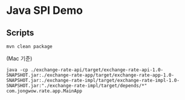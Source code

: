 # Java SPI Demo

## Scripts

```shell
mvn clean package
```

(Mac 기준)
```shell
java -cp ./exchange-rate-api/target/exchange-rate-api-1.0-SNAPSHOT.jar:./exchange-rate-app/target/exchange-rate-app-1.0-SNAPSHOT.jar:./exchange-rate-impl/target/exchange-rate-impl-1.0-SNAPSHOT.jar:"./exchange-rate-impl/target/depends/*" com.jongwow.rate.app.MainApp
```